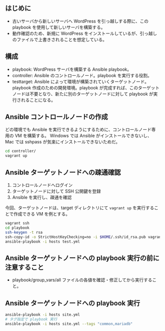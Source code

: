 ## はじめに
- 古いサーバから新しいサーバへ WordPress を引っ越しする際に、この playbook を使用して新しいサーバを構築する。
- 動作確認のため、新規に WordPress をインストールしているが、引っ越しのファイルで上書きされることを想定している。

## 構成
- playbook: WordPress サーバを構築する Ansible playbook。
- controller: Ansible のコントロールノード。playbook を実行する役割。
- testtarget: Ansible によって環境が構築されていくターゲットノード。playbook 作成のための開発環境。playbook が完成すれば、このターゲットノードは不要となり、新たに別のターゲットノードに対して playbook が実行されることになる。

## Ansible コントロールノードの作成
どの環境でも Ansible を実行できるようにするために、コントロールノード専用の VM を構築する。
Windows では Ansible がインストールできないし、Mac では sshpass が気楽にインストールできないためだ。

```bash
cd controller/
vagrant up
```

## Ansible ターゲットノードへの疎通確認
1. コントロールノードへログイン
1. ターゲットノードに対して SSH 公開鍵を登録
1. Ansible を実行し、疎通を確認

今回、ターゲットノードは、target ディレクトリにて `vagrant up` を実行することで作成できる VM を例とする。

```bash
vagrant ssh
cd playbook
ssh-keygen -t rsa
ssh-copy-id -o StrictHostKeyChecking=no -i $HOME/.ssh/id_rsa.pub vagrant@192.168.56.11
ansible-playbook -i hosts test.yml
```

## Ansible ターゲットノードへの playbook 実行の前に注意すること
- playbook/group_vars/all ファイルの各値を確認・修正してから実行すること。

## Ansible ターゲットノードへの playbook 実行
```bash
ansible-playbook -i hosts site.yml
# タグ指定で playbook 実行
ansible-playbook -i hosts site.yml --tags "common,mariadb"
```
